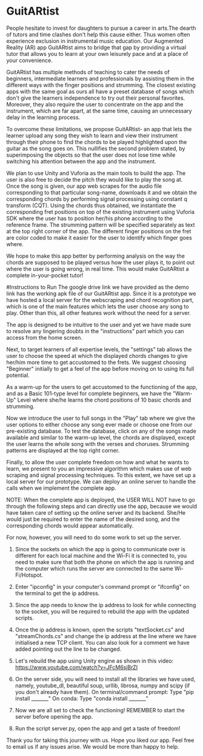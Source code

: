 # GuitARtist
People hesitate to invest for daughters to pursue a career in arts.The dearth of tutors and time clashes don't help this cause either. Thus women often experience exclusion in instrumental music education. Our Augmented Reality (AR) app GuitARtist aims to bridge that gap by providing a virtual tutor that allows you to learn at your own leisurely pace and at a place of your convenience.

GuitARtist has multiple methods of teaching to cater the needs of beginners, intermediate learners and professionals by assisting them in the different ways with the finger positions and strumming. The closest existing apps with the same goal as ours all have a preset database of songs which don't give the learners independence to try out their personal favorites. Moreover, they also require the user to concentrate on the app and the instrument, which are far apart, at the same time, causing an unnecessary delay in the learning process.

To overcome these limitations, we propose GuitARtist- an app that lets the learner upload any song they wish to learn and view their instrument through their phone to find the chords to be played highlighted upon the guitar as the song goes on. This nullifies the second problem stated, by superimposing the objects so that the user does not lose time while switching his attention between the app and the instrument.

We plan to use Unity and Vuforia as the main tools to build the app. The user is also free to decide the pitch they would like to play the song at. Once the song is given, our app web scrapes for the audio file corresponding to that particular song-name, downloads it and we obtain the corresponding chords by performing signal processing using constant q transform (CQT). Using the chords thus obtained, we instantiate the corresponding fret positions on top of the existing instrument using Vuforia SDK where the user has to position her/his phone according to the reference frame. The strumming pattern will be specified separately as text at the top right corner of the app. The different finger positions on the fret are color coded to make it easier for the user to identify which finger goes where.

We hope to make this app better by performing analysis on the way the chords are supposed to be played versus how the user plays it, to point out where the user is going wrong, in real time. This would make GuitARtist a complete in-your-pocket tutor!

#Instructions to Run
The google drive link we have provided as the demo link has the working apk file of our GuitARtist app. Since it is a prototype we have hosted a local server for the webscraping and chord recognition part, which is one of the main features which lets the user choose any song to play. Other than this, all other features work without the need for a server.

The app is designed to be intuitive to the user and yet we have made sure to resolve any lingering doubts in the "instructions" part which you can access from the home screen.

Next, to target learners of all expertise levels, the "settings" tab allows the user to choose the speed at which the displayed chords changes to give her/him more time to get accustomed to the frets. We suggest choosing "Beginner" initially to get a feel of the app before moving on to using its full potential.

As a warm-up for the users to get accustomed to the functioning of the app, and as a Basic 101-type level for complete beginners, we have the "Warm-Up" Level where she/he learns the chord positions of 10 basic chords and strumming.

Now we introduce the user to full songs in the "Play" tab where we give the user options to either choose any song ever made or choose one from our pre-existing database. To test the database, click on any of the songs made available and similar to the warm-up level, the chords are displayed, except the user learns the whole song with the verses and choruses. Strumming patterns are displayed at the top right corner.

Finally, to allow the user complete freedom on how and what he wants to learn, we present to you an impressive algorithm which makes use of web scraping and signal processing techniques. To this extent, we have set up a local server for our prototype. We can deploy an online server to handle the calls when we implement the complete app.

NOTE: When the complete app is deployed, the USER WILL NOT have to go through the following steps and can directly use the app, because we would have taken care of setting up the online server and its backend. She/He would just be required to enter the name of the desired song, and the corresponding chords would appear automatically.

For now, however, you will need to do some work to set up the server.

1) Since the sockets on which the app is going to communicate over is different for each local machine and the Wi-Fi it is connected to, you need to make sure that both the phone on which the app is running and the computer which runs the server are connected to the same Wi-Fi/Hotspot.

2) Enter "ipconfig" in your computer's command prompt or "ifconfig" on the terminal to get the ip address.

3) Since the app needs to know the ip address to look for while connecting to the socket, you will be required to rebuild the app with the updated scripts.

4) Once the ip address is known, open the scripts "textSocket.cs" and "streamChords.cs" and change the ip address at the line where we have initialised a new TCP client. You can also look for a comment we have added pointing out the line to be changed.

5) Let's rebuild the app using Unity engine as shown in this video: https://www.youtube.com/watch?v=JFcM6sjBrZI

6) On the server side, you will need to install all the libraries we have used, namely, youtube_dl, beautiful soup, urllib, librosa, numpy and scipy (if you don't already have them). 
    On terminal/command prompt: Type "pip install _______"
    On conda: Type "conda install _______"

7) Now we are all set to check the functioning! REMEMBER to start the server before opening the app.

8) Run the script server.py, open the app and get a taste of freedom!

Thank you for taking this journey with us. Hope you liked our app. Feel free to email us if any issues arise. We would be more than happy to help.
